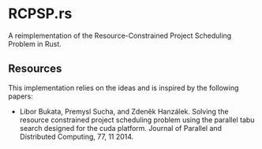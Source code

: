 # RCPSP.rs

A reimplementation of the Resource-Constrained Project Scheduling Problem in Rust.

## Resources

This implementation relies on the ideas and is inspired by the following papers:

- Libor Bukata, Premysl Sucha, and Zdeněk Hanzálek. Solving the resource constrained project scheduling problem using the
parallel tabu search designed for the cuda platform. Journal of Parallel and Distributed Computing, 77, 11 2014.
